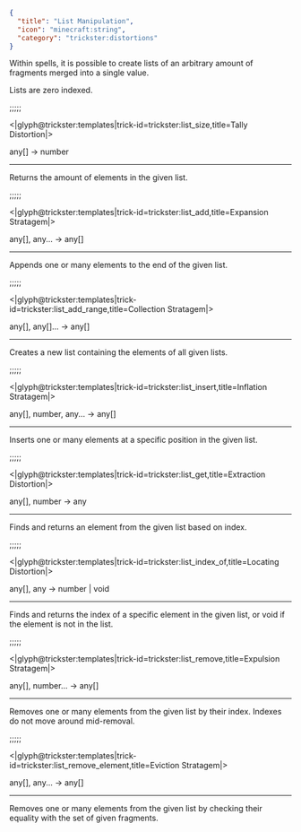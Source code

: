 ```json
{
  "title": "List Manipulation",
  "icon": "minecraft:string",
  "category": "trickster:distortions"
}
```

Within spells, it is possible to create lists of an arbitrary amount of fragments merged into a single value.


Lists are zero indexed.

;;;;;

<|glyph@trickster:templates|trick-id=trickster:list_size,title=Tally Distortion|>

any[] -> number

---

Returns the amount of elements in the given list.

;;;;;

<|glyph@trickster:templates|trick-id=trickster:list_add,title=Expansion Stratagem|>

any[], any... -> any[]

---

Appends one or many elements to the end of the given list.

;;;;;

<|glyph@trickster:templates|trick-id=trickster:list_add_range,title=Collection Stratagem|>

any[], any[]... -> any[]

---

Creates a new list containing the elements of all given lists.

;;;;;

<|glyph@trickster:templates|trick-id=trickster:list_insert,title=Inflation Stratagem|>

any[], number, any... -> any[]

---

Inserts one or many elements at a specific position in the given list.

;;;;;

<|glyph@trickster:templates|trick-id=trickster:list_get,title=Extraction Distortion|>

any[], number -> any

---

Finds and returns an element from the given list based on index.

;;;;;

<|glyph@trickster:templates|trick-id=trickster:list_index_of,title=Locating Distortion|>

any[], any -> number | void

---

Finds and returns the index of a specific element in the given list, or void if the element is not in the list.

;;;;;

<|glyph@trickster:templates|trick-id=trickster:list_remove,title=Expulsion Stratagem|>

any[], number... -> any[]

---

Removes one or many elements from the given list by their index. Indexes do not move around mid-removal.

;;;;;

<|glyph@trickster:templates|trick-id=trickster:list_remove_element,title=Eviction Stratagem|>

any[], any... -> any[]

---

Removes one or many elements from the given list by checking their equality with the set of given fragments.

